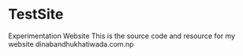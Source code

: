 # TestSite
Experimentation Website
This is the source code and resource for my website dinabandhukhatiwada.com.np
